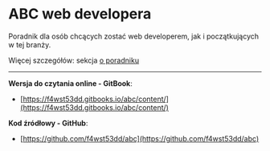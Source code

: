 # ABC web developera

Poradnik dla osób chcących zostać web developerem, jak i początkujących w tej branży.

Więcej szczegółów: sekcja [o poradniku](wstep/o_poradniku.md)

***
**Wersja do czytania online - GitBook**:

* [https://f4wst53dd.gitbooks.io/abc/content/](https://f4wst53dd.gitbooks.io/abc/content/)

**Kod źródłowy - GitHub**:

* [https://github.com/f4wst53dd/abc](https://github.com/f4wst53dd/abc)
